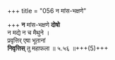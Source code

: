 +++
title = "056 न मांस-भक्षणे"

+++
**न** मांस-भक्षणे **दोषो**  
न मद्ये न च मैथुने ।  
प्रवृत्तिर् एषा भूतानां  
**निवृत्तिस्** तु महाफला  ॥ ५.५६ ॥+++(5)+++